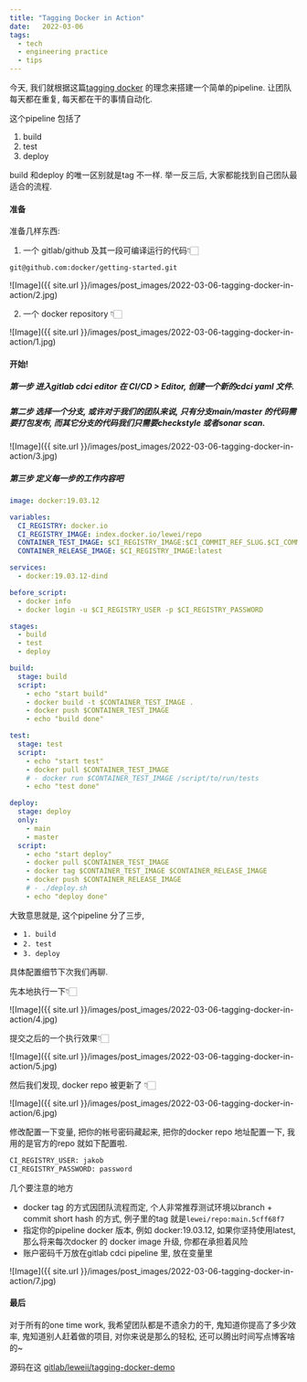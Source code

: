 ```yaml
---
title: "Tagging Docker in Action"
date:   2022-03-06
tags:
  - tech
  - engineering practice
  - tips
---
```


今天, 我们就根据这篇[tagging docker](https://www.jakobhe.com/2022/02/18/tagging-docker) 的理念来搭建一个简单的pipeline. 让团队每天都在重复, 每天都在干的事情自动化.

这个pipeline 包括了

1. build
2. test
3. deploy

build 和deploy 的唯一区别就是tag 不一样. 举一反三后, 大家都能找到自己团队最适合的流程.

#### 准备
准备几样东西:

1. 一个 gitlab/github 及其一段可编译运行的代码👇🏻️

```bash
git@github.com:docker/getting-started.git
```

![Image]({{ site.url }}/images/post_images/2022-03-06-tagging-docker-in-action/2.jpg)

2. 一个 docker repository 👇🏻️

![Image]({{ site.url }}/images/post_images/2022-03-06-tagging-docker-in-action/1.jpg)

#### 开始!

##### 第一步 进入gitlab cdci editor 在 CI/CD > Editor, 创建一个新的cdci yaml 文件.

##### 第二步 选择一个分支, 或许对于我们的团队来说, 只有分支main/master 的代码需要打包发布, 而其它分支的代码我们只需要checkstyle 或者sonar scan.

![Image]({{ site.url }}/images/post_images/2022-03-06-tagging-docker-in-action/3.jpg)

##### 第三步 定义每一步的工作内容吧

```yaml
image: docker:19.03.12

variables:
  CI_REGISTRY: docker.io
  CI_REGISTRY_IMAGE: index.docker.io/lewei/repo
  CONTAINER_TEST_IMAGE: $CI_REGISTRY_IMAGE:$CI_COMMIT_REF_SLUG.$CI_COMMIT_SHORT_SHA
  CONTAINER_RELEASE_IMAGE: $CI_REGISTRY_IMAGE:latest

services:
  - docker:19.03.12-dind

before_script:
  - docker info
  - docker login -u $CI_REGISTRY_USER -p $CI_REGISTRY_PASSWORD

stages:
  - build
  - test
  - deploy

build:
  stage: build
  script:
    - echo "start build"
    - docker build -t $CONTAINER_TEST_IMAGE .
    - docker push $CONTAINER_TEST_IMAGE
    - echo "build done"

test:
  stage: test
  script:
    - echo "start test"
    - docker pull $CONTAINER_TEST_IMAGE
    # - docker run $CONTAINER_TEST_IMAGE /script/to/run/tests
    - echo "test done"

deploy:
  stage: deploy
  only:
    - main
    - master
  script:
    - echo "start deploy"
    - docker pull $CONTAINER_TEST_IMAGE
    - docker tag $CONTAINER_TEST_IMAGE $CONTAINER_RELEASE_IMAGE
    - docker push $CONTAINER_RELEASE_IMAGE
    # - ./deploy.sh
    - echo "deploy done"
```

大致意思就是, 这个pipeline 分了三步, 

- `1. build` 
- `2. test` 
- `3. deploy` 

具体配置细节下次我们再聊. 

先本地执行一下👇🏻️

![Image]({{ site.url }}/images/post_images/2022-03-06-tagging-docker-in-action/4.jpg)

提交之后的一个执行效果👇🏻️

![Image]({{ site.url }}/images/post_images/2022-03-06-tagging-docker-in-action/5.jpg)

然后我们发现, docker repo 被更新了 👇🏻️

![Image]({{ site.url }}/images/post_images/2022-03-06-tagging-docker-in-action/6.jpg)

修改配置一下变量, 把你的帐号密码藏起来, 把你的docker repo 地址配置一下, 我用的是官方的repo 就如下配置啦.

```bash
CI_REGISTRY_USER: jakob
CI_REGISTRY_PASSWORD: password
```

几个要注意的地方

- docker tag 的方式因团队流程而定, 个人非常推荐测试环境以branch + commit short hash 的方式, 例子里的tag 就是`lewei/repo:main.5cff68f7` 
- 指定你的pipeline docker 版本, 例如 docker:19.03.12, 如果你坚持使用latest, 那么将来每次docker 的 docker image 升级, 你都在承担着风险
- 账户密码千万放在gitlab cdci pipeline 里, 放在变量里

![Image]({{ site.url }}/images/post_images/2022-03-06-tagging-docker-in-action/7.jpg)


#### 最后

对于所有的one time work, 我希望团队都是不遗余力的干, 鬼知道你提高了多少效率, 鬼知道别人赶着做的项目, 对你来说是那么的轻松, 还可以腾出时间写点博客啥的~

源码在这 [gitlab/leweii/tagging-docker-demo](https://gitlab.com/leweii/tagging-docker-demo.git)
